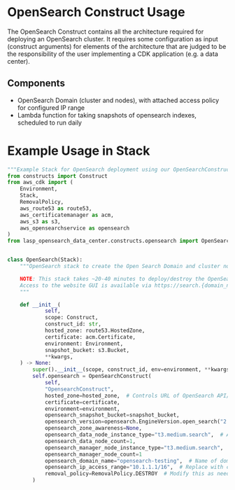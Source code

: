 # OpenSearch Construct Usage

The OpenSearch Construct contains all the architecture required for deploying an OpenSearch cluster. It requires 
some configuration as input (construct arguments) for elements of the architecture that are judged to be 
the responsibility of the user implementing a CDK application (e.g. a data center).

## Components

- OpenSearch Domain (cluster and nodes), with attached access policy for configured IP range
- Lambda function for taking snapshots of opensearch indexes, scheduled to run daily

# Example Usage in Stack

```python
"""Example Stack for OpenSearch deployment using our OpenSearchConstruct"""
from constructs import Construct
from aws_cdk import (
    Environment,
    Stack,
    RemovalPolicy,
    aws_route53 as route53,
    aws_certificatemanager as acm,
    aws_s3 as s3,
    aws_opensearchservice as opensearch
)
from lasp_opensearch_data_center.constructs.opensearch import OpenSearchConstruct


class OpenSearch(Stack):
    """OpenSearch stack to create the Open Search Domain and cluster nodes

    NOTE: This stack takes ~20-40 minutes to deploy/destroy the OpenSearch service.
    Access to the website GUI is available via https://search.{domain_name}/_dashboards/app/home#/
    """

    def __init__(
            self,
            scope: Construct,
            construct_id: str,
            hosted_zone: route53.HostedZone,
            certificate: acm.Certificate,
            environment: Environment,
            snapshot_bucket: s3.Bucket,
            **kwargs,
    ) -> None:
        super().__init__(scope, construct_id, env=environment, **kwargs)
        self.opensearch = OpenSearchConstruct(
            self,
            "OpensearchConstruct",
            hosted_zone=hosted_zone,  # Controls URL of OpenSearch API/Dashboards
            certificate=certificate,
            environment=environment,
            opensearch_snapshot_bucket=snapshot_bucket,
            opensearch_version=opensearch.EngineVersion.open_search("2.5"),  # Replace with desired version
            opensearch_zone_awareness=None,
            opensearch_data_node_instance_type="t3.medium.search",  # Always use *.search instances for opensearch
            opensearch_data_node_count=1,
            opensearch_manager_node_instance_type="t3.medium.search",
            opensearch_manager_node_count=1
            opensearch_domain_name="opensearch-testing",  # Name of domain, shows up in console
            opensearch_ip_access_range="10.1.1.1/16",  # Replace with custom IP range to control OpenSearch access
            removal_policy=RemovalPolicy.DESTROY  # Modify this as needed for data persistence requirements
        )
```
